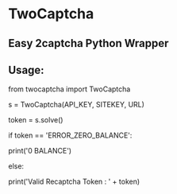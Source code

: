 # TwoCaptcha
## Easy 2captcha Python Wrapper

## Usage:

from twocaptcha import TwoCaptcha



s = TwoCaptcha(API_KEY, SITEKEY, URL)


token = s.solve()


if token == 'ERROR_ZERO_BALANCE':

  print('0 BALANCE')
  
else:

  print('Valid Recaptcha Token : ' + token)
